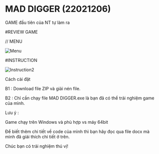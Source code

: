 # MAD DIGGER (22021206)
GAME đầu tiên của NT tự làm ra 

#REVIEW GAME

// MENU

![Menu](https://user-images.githubusercontent.com/123071344/236668234-9feb54b3-13a3-4df3-891e-02cbe78bd24c.png)

#INSTRUCTION

![Instruction2](https://user-images.githubusercontent.com/123071344/236668369-6104bd7a-876c-4673-a5db-24ddb9552b42.png)

Cách cài đặt 

B1 : Download file ZIP và giải nén file.

B2 : Chỉ cần chạy file MAD DIGGER.exe là bạn đã có thể trải nghiệm game của mình.

Lưu ý : 
 
Game chạy trên Windows và phù hợp vs máy 64bit 

Để biết thêm chi tiết về code của mình thì bạn hãy đọc qua file docx mà mình đã giải thích chi tiết ở trên. 

Chúc bạn có trải nghiệm thú vị! 

 
